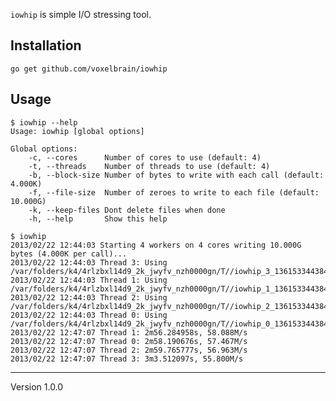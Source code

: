 `iowhip` is simple I/O stressing tool.

## Installation

	go get github.com/voxelbrain/iowhip

## Usage

	$ iowhip --help
	Usage: iowhip [global options]

	Global options:
	    -c, --cores      Number of cores to use (default: 4)
	    -t, --threads    Number of threads to use (default: 4)
	    -b, --block-size Number of bytes to write with each call (default: 4.000K)
	    -f, --file-size  Number of zeroes to write to each file (default: 10.000G)
	    -k, --keep-files Dont delete files when done
	    -h, --help       Show this help

	$ iowhip
	2013/02/22 12:44:03 Starting 4 workers on 4 cores writing 10.000G bytes (4.000K per call)...
	2013/02/22 12:44:03 Thread 3: Using /var/folders/k4/4rlzbxl14d9_2k_jwyfv_nzh0000gn/T//iowhip_3_1361533443840381000
	2013/02/22 12:44:03 Thread 1: Using /var/folders/k4/4rlzbxl14d9_2k_jwyfv_nzh0000gn/T//iowhip_1_1361533443840380000
	2013/02/22 12:44:03 Thread 2: Using /var/folders/k4/4rlzbxl14d9_2k_jwyfv_nzh0000gn/T//iowhip_2_1361533443840401000
	2013/02/22 12:44:03 Thread 0: Using /var/folders/k4/4rlzbxl14d9_2k_jwyfv_nzh0000gn/T//iowhip_0_1361533443840421000
	2013/02/22 12:47:07 Thread 1: 2m56.284958s, 58.088M/s
	2013/02/22 12:47:07 Thread 0: 2m58.190676s, 57.467M/s
	2013/02/22 12:47:07 Thread 2: 2m59.765777s, 56.963M/s
	2013/02/22 12:47:07 Thread 3: 3m3.512097s, 55.800M/s

---
Version 1.0.0
